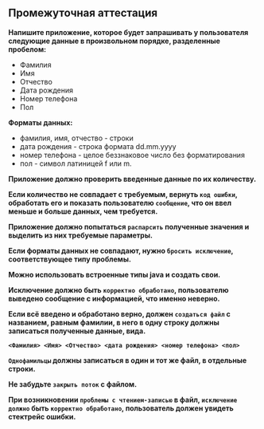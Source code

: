 ## Промежуточная аттестация

**Напишите приложение, которое будет запрашивать у пользователя следующие данные в произвольном порядке, разделенные пробелом:**
- Фамилия 
- Имя 
- Отчество 
- Дата рождения 
- Номер телефона 
- Пол

**Форматы данных:**
- фамилия, имя, отчество - строки
- дата рождения - строка формата dd.mm.yyyy
- номер телефона - целое беззнаковое число без форматирования
- пол - символ латиницей f или m.

**Приложение должно проверить введенные данные по их количеству.** 

**Если количество не совпадает с требуемым, вернуть `код ошибки`, обработать его и показать пользователю `сообщение`, что он ввел меньше и больше данных, чем требуется.**

**Приложение должно попытаться `распарсить` полученные значения и выделить из них требуемые параметры.** 

**Если форматы данных не совпадают, нужно `бросить исключение`, соответствующее типу проблемы.**

**Можно использовать встроенные типы java и создать свои.**

**Исключение должно быть `корректно обработано`, пользователю выведено сообщение с информацией, что именно неверно.**

**Если всё введено и обработано верно, должен `создаться файл` с названием, равным фамилии, в него в одну строку должны записаться полученные данные, вида.**

**`<Фамилия> <Имя> <Отчество> <дата рождения> <номер телефона> <пол>`**

**`Однофамильцы` должны записаться в один и тот же файл, в отдельные строки.**

**Не забудьте `закрыть поток` с файлом.**

**При возникновении `проблемы с чтением-записью` в файл, `исключение должно` быть `корректно обработано`, пользователь должен увидеть стектрейс ошибки.**
